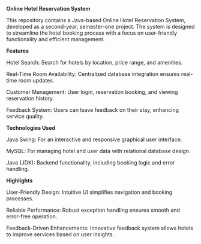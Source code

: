 **Online Hotel Reservation System**

This repository contains a Java-based Online Hotel Reservation System, developed as a second-year, semester-one project. The system is designed to streamline the hotel booking process with a focus on user-friendly functionality and efficient management.

**Features**

Hotel Search: Search for hotels by location, price range, and amenities.

Real-Time Room Availability: Centralized database integration ensures real-time room updates.

Customer Management: User login, reservation booking, and viewing reservation history.

Feedback System: Users can leave feedback on their stay, enhancing service quality.

**Technologies Used**

Java Swing: For an interactive and responsive graphical user interface.

MySQL: For managing hotel and user data with relational database design.

Java (JDK): Backend functionality, including booking logic and error handling.

**Highlights**

User-Friendly Design: Intuitive UI simplifies navigation and booking processes.

Reliable Performance: Robust exception handling ensures smooth and error-free operation.

Feedback-Driven Enhancements: Innovative feedback system allows hotels to improve services based on user insights.
